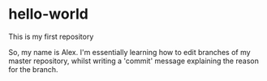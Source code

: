 # hello-world

This is my first repository

So, my name is Alex. I'm essentially learning how to edit branches of my master repository, whilst writing a 'commit' message explaining the reason for the branch.
